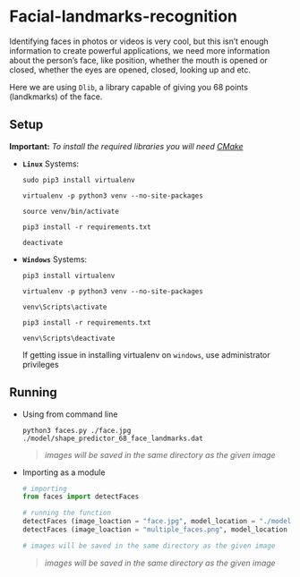 # Facial-landmarks-recognition
Identifying faces in photos or videos is very cool, but this isn’t enough information to create powerful applications, we need more information about the person’s face, like position, whether the mouth is opened or closed, whether the eyes are opened, closed, looking up and etc.

Here we are using  `Dlib`, a library capable of giving you 68 points (landkmarks) of the face.

## Setup

**Important:** *To install the required libraries you will need [CMake](https://cmake.org/)*

* **`Linux`** Systems:

    ```
    sudo pip3 install virtualenv

    virtualenv -p python3 venv --no-site-packages

    source venv/bin/activate

    pip3 install -r requirements.txt
    ```

    ```
    deactivate
    ```

* **`Windows`** Systems:

    ```
    pip3 install virtualenv

    virtualenv -p python3 venv --no-site-packages

    venv\Scripts\activate

    pip3 install -r requirements.txt
    ```

    ```
    venv\Scripts\deactivate
    ```

    If getting issue in installing virtualenv on `windows`, use administrator privileges

## Running

* Using from command line

    ```
    python3 faces.py ./face.jpg ./model/shape_predictor_68_face_landmarks.dat
    ```

    >*images will be saved in the same directory as the given image*

* Importing as a module

    ```Python
    # importing
    from faces import detectFaces

    # running the function
    detectFaces (image_loaction = "face.jpg", model_location = "./model/shape_predictor_68_face_landmarks.dat")
    detectFaces (image_loaction = "multiple_faces.png", model_location = "./model/shape_predictor_68_face_landmarks.dat")

    # images will be saved in the same directory as the given image
    ```

    >*images will be saved in the same directory as the given image*
